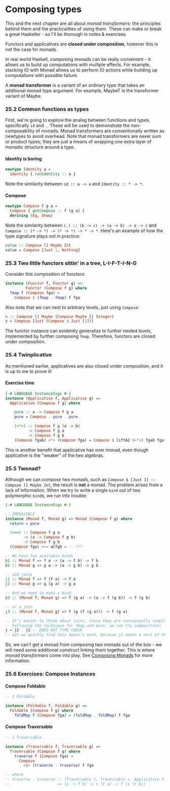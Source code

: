 # Composing types

This and the next chapter are all about *monad transformers*:
the principles behind them and the practicalities of using them.
These can make or break a great Haskeller - so I'll be thorough in notes & exercises.

Functors and applicatives are **closed under composition**,
however this is not the case for monads.

In real world Haskell, composing monads can be really convenient -
it allows us to build up computations with multiple effects.
For example, stacking IO with Monad allows us to perform IO actions while building up computations with possible failure.

A **monad transformer** is a variant of an ordinary type
that takes an additional monad type argument.
For example, MaybeT is the transformer variant of Maybe.

### 25.2 Common functions as types
First, we're going to explore the analog between functions and types, specifically `id` and `.`.
These will be used to demonstrate the non-composability of monads.
Monad transformers are conventionally written as newtypes to avoid overhead.
Note that monad transformers are never sum or product types;
they are just a means of wrapping one extra layer of monadic structure around a type.

#### Identity is boring
```haskell
newtype Identity a =
  Identity { runIdentity :: a }
```
Note the similarity between `id :: a -> a` and `Identity :: * -> *`.

#### Compose
```haskell
newtype Compose f g a =
  Compose { getCompose :: f (g a) }
  deriving (Eq, Show)
```
Note the similarity between `(.) :: (b -> c) -> (a -> b) -> a -> c`
and `Compose :: (* -> *) -> (* -> *) -> * -> *`.
Here's an example of how the type signature plays out in practice:
```haskell
value :: Compose [] Maybe Int
value = Compose [Just 1, Nothing]
```

### 25.3 Two little functors sittin’ in a tree, L-I-F-T-I-N-G
Consider this composition of functors:
```haskell
instance (Functor f, Functor g) =>
         Functor (Compose f g) where
  fmap f (Compose fga) =
    Compose $ (fmap . fmap) f fga
```
Also note that we can nest to arbitrary levels, just using `Compose`:
```haskell
v :: Compose [] Maybe (Compose Maybe [] Integer)
v = Compose [Just (Compose $ Just [1])]
```
The functor instance can evidently generalize to further nested levels,
implemented by further composing `fmap`.
Therefore, functors are closed under composition.

### 25.4 Twinplicative
As mentioned earlier, applicatives are also closed under composition, and it is up to me to prove it!

#### Exercise time
```haskell
{-# LANGUAGE InstanceSigs #-}
instance (Applicative f, Applicative g) =>
  Applicative (Compose f g) where

    pure :: a -> Compose f g a
    pure = Compose . pure . pure

    (<*>) :: Compose f g (a -> b)
          -> Compose f g a
          -> Compose f g b
    (Compose fgab) <*> (Compose fga) = Compose $ liftA2 (<*>) fgab fga
```
This is another benefit that applicative has over monad,
even though applicative is the "weaker" of the two algebras.

### 25.5 Twonad?
Although we can compose two monads, such as `Compose $ [Just 1] :: Compose [] Maybe Int`,
the result is **not** a monad.
The problem arises from a lack of information.
When we try to write a single `bind` out of two polymorphic `bind`s, we run into trouble:
```haskell
{-# LANGUAGE InstanceSigs #-}

-- IMPOSSIBLE
instance (Monad f, Monad g) => Monad (Compose f g) where
  return = pure

  (>>=) :: Compose f g a
        -> (a -> Compose f g b)
        -> Compose f g b
  (Compose fga) >>= aCfgb = -- ???

-- We have two available binds
b1 :: Monad f => f a -> (a -> f b) -> f b
b2 :: Monad g => g a -> (a -> g b) -> g b

-- and joins
j1 :: Monad f => f (f a) -> f a
j2 :: Monad g => g (g a) -> g a

-- And we need to make a bind
b3 :: (Monad f, Monad g) => f (g a) -> (a -> f (g b)) -> f (g b)

-- or a join
j3 :: (Monad f, Monad g) => f (g (f (g a))) -> f (g a)

-- It's easier to think about joins, since they are conceptually simpler.
-- Following the technique for fmap and pure, we can try composition:
j = j2 . j1 -- DOES NOT TYPE CHECK
-- but we quickly find this doesn't work, because j1 needs a nest of the **same** monad
```
So, we can't get a monad from composing two monads out of the box - we will need some additional
construct linking them together.
This is where *monad transformers* come into play.
See [Composing Monads](http://web.cecs.pdx.edu/~mpj/pubs/RR-1004.pdf) for more information.

### 25.6 Exercises: Compose Instances
#### Compose Foldable
```haskell
-- 1 Foldable

instance (Foldable f, Foldable g) =>
  Foldable (Compose f g) where
    foldMap f (Compose fga) = (foldMap . foldMap) f fga
```
#### Compose Traversable
```haskell
-- 2 Traversable

instance (Traversable f, Traversable g) =>
  Traversable (Compose f g) where
    traverse f (Compose fga) =
      Compose
        <$> (traverse . traverse) f fga

-- where
-- traverse . traverse :: (Traversable t, Traversable s, Applicative f)
--                     => (a -> f b) -> s (t a) -> f (s (t b))
```
